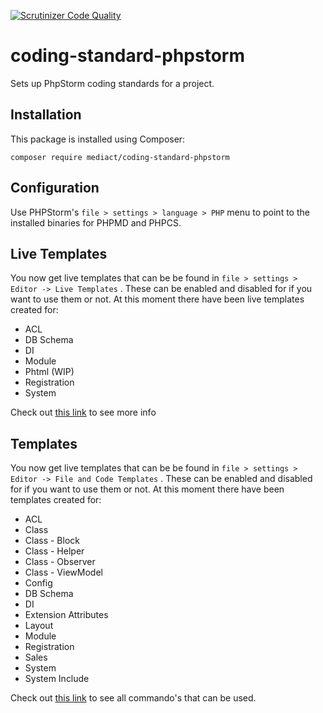 [![Scrutinizer Code Quality](https://scrutinizer-ci.com/g/mediact/coding-standard-phpstorm/badges/quality-score.png?b=master)](https://scrutinizer-ci.com/g/mediact/coding-standard-phpstorm/?branch=master)
# coding-standard-phpstorm

Sets up PhpStorm coding standards for a project.

## Installation
This package is installed using Composer:
```
composer require mediact/coding-standard-phpstorm
```

## Configuration
Use PHPStorm's `file > settings > language > PHP` menu to point to the installed binaries for PHPMD and PHPCS.

## Live Templates
You now get live templates that can be be found in `file > settings > Editor -> Live Templates` .
These can be enabled and disabled for if you want to use them or not.
At this moment there have been live templates created for:
* ACL
* DB Schema
* DI
* Module
* Phtml (WIP)
* Registration
* System

Check out [this link](COMMANDSother_file.md) to see more info

## Templates
You now get live templates that can be be found in `file > settings > Editor -> File and Code Templates` .
These can be enabled and disabled for if you want to use them or not.
At this moment there have been templates created for:
* ACL
* Class
* Class - Block
* Class - Helper
* Class - Observer
* Class - ViewModel
* Config
* DB Schema
* DI
* Extension Attributes
* Layout
* Module
* Registration
* Sales
* System 
* System Include

Check out [this link](COMMANDSother_file.md) to see all commando's that can be used.